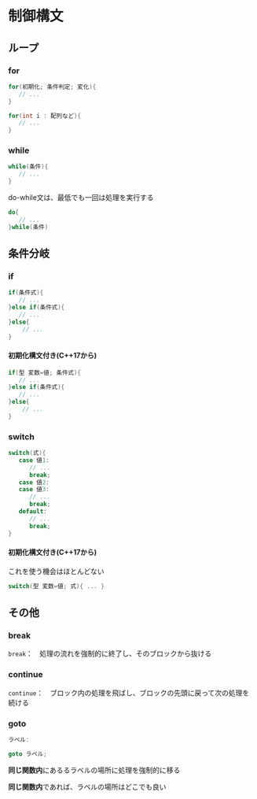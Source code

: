 # 制御構文



## ループ



### for

```c++
for(初期化; 条件判定; 変化){
   // ...
}
```

```c++
for(int i : 配列など){
   // ...
}
```



### while

```c++
while(条件){
   // ...
}
```

do-while文は、最低でも一回は処理を実行する

```c++
do{
   // ...
}while(条件)
```



## 条件分岐



### if

```c++
if(条件式){
   // ...
}else if(条件式){
   // ...
}else{
	// ...
}
```

#### 初期化構文付き(C++17から)

```c++
if(型 変数=値; 条件式){
   // ...
}else if(条件式){
   // ...
}else{
	// ...
}
```



### switch

```c++
switch(式){
   case 値1:
      // ...
      break;
   case 値2:
   case 値3:
      // ...
      break;
   default:
      // ...
      break;
}
```

#### 初期化構文付き(C++17から)

これを使う機会はほとんどない

```c++
switch(型 変数=値; 式){ ... }
```



## その他



### break

`break`：　処理の流れを強制的に終了し、そのブロックから抜ける



### continue

`continue`：　ブロック内の処理を飛ばし、ブロックの先頭に戻って次の処理を続ける



### goto

```c++
ラベル:

goto ラベル;
```

**同じ関数内**にあるるラベルの場所に処理を強制的に移る

**同じ関数内**であれば、ラベルの場所はどこでも良い





























